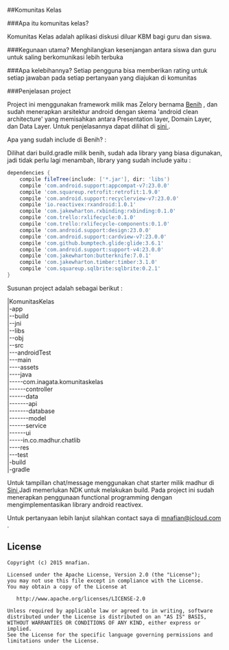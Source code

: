 ##Komunitas Kelas

###Apa itu komunitas kelas?

Komunitas Kelas adalah aplikasi diskusi diluar KBM bagi guru dan siswa.

###Kegunaan utama?
Menghilangkan kesenjangan antara siswa dan guru untuk saling berkomunikasi lebih terbuka

###Apa kelebihannya?
Setiap pengguna bisa memberikan rating untuk setiap jawaban pada setiap pertanyaan yang diajukan di komunitas

###Penjelasan project

Project ini menggunakan framework milik mas Zelory bernama <a href="https://github.com/zetbaitsu/Benih/"> Benih</a> , dan sudah menerapkan
arsitektur android dengan skema 'android clean architecture' yang memisahkan antara Presentation layer, Domain Layer, dan Data Layer.
Untuk penjelasannya dapat dilihat di <a href="http://fernandocejas.com/2014/09/03/architecting-android-the-clean-way/"> sini </a>.

Apa yang sudah include di Benih? :

Dilihat dari build.gradle milik benih, sudah ada library yang biasa digunakan, jadi tidak perlu lagi menambah, library
yang sudah include yaitu :

```groovy
dependencies {
    compile fileTree(include: ['*.jar'], dir: 'libs')
    compile 'com.android.support:appcompat-v7:23.0.0'
    compile 'com.squareup.retrofit:retrofit:1.9.0'
    compile 'com.android.support:recyclerview-v7:23.0.0'
    compile 'io.reactivex:rxandroid:1.0.1'
    compile 'com.jakewharton.rxbinding:rxbinding:0.1.0'
    compile 'com.trello:rxlifecycle:0.1.0'
    compile 'com.trello:rxlifecycle-components:0.1.0'
    compile 'com.android.support:design:23.0.0'
    compile 'com.android.support:cardview-v7:23.0.0'
    compile 'com.github.bumptech.glide:glide:3.6.1'
    compile 'com.android.support:support-v4:23.0.0'
    compile 'com.jakewharton:butterknife:7.0.1'
    compile 'com.jakewharton.timber:timber:3.1.0'
    compile 'com.squareup.sqlbrite:sqlbrite:0.2.1'
}
```

Susunan project adalah sebagai berikut :

|KomunitasKelas<br>
|-app<br>
|--build<br>
|--jni<br>
|--libs<br>
|--obj<br>
|--src<br>
|---androidTest<br>
|---main<br>
|----assets<br>
|----java<br>
|-----com.inagata.komunitaskelas<br>
|------controller<br>
|------data<br>
|-------api<br>
|-------database<br>
|-------model<br>
|------service<br>
|------ui<br>
|-----in.co.madhur.chatlib<br>
|----res<br>
|---test<br>
|-build<br>
|-gradle<br>

Untuk tampillan chat/message menggunakan chat starter milik madhur di <a href="https://github.com/madhur/android-chat-starter"> Sini </a>
Jadi memerlukan NDK untuk melakukan build. Pada project ini sudah menerapkan penggunaan functional programming dengan mengimplementasikan library android reactivex.

Untuk pertanyaan lebih lanjut silahkan contact saya di <a href="mailto:mnafian@icloud.com"> mnafian@icloud.com </a>.

License
-------
    Copyright (c) 2015 mnafian.
    
    Licensed under the Apache License, Version 2.0 (the "License");
    you may not use this file except in compliance with the License.
    You may obtain a copy of the License at

       http://www.apache.org/licenses/LICENSE-2.0

    Unless required by applicable law or agreed to in writing, software
    distributed under the License is distributed on an "AS IS" BASIS,
    WITHOUT WARRANTIES OR CONDITIONS OF ANY KIND, either express or implied.
    See the License for the specific language governing permissions and
    limitations under the License.

